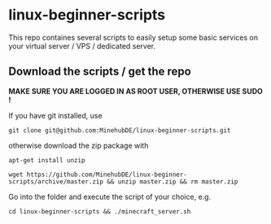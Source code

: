 # linux-beginner-scripts

This repo containes several scripts to easily setup some basic services on your virtual server / VPS / dedicated server.

## Download the scripts / get the repo

**MAKE SURE YOU ARE LOGGED IN AS ROOT USER, OTHERWISE USE SUDO !**

If you have git installed, use 

    git clone git@github.com:MinehubDE/linux-beginner-scripts.git

otherwise download the zip package with 

    apt-get install unzip

    wget https://github.com/MinehubDE/linux-beginner-scripts/archive/master.zip && unzip master.zip && rm master.zip

Go into the folder and execute the script of your choice, e.g.

    cd linux-beginner-scripts && ./minecraft_server.sh
